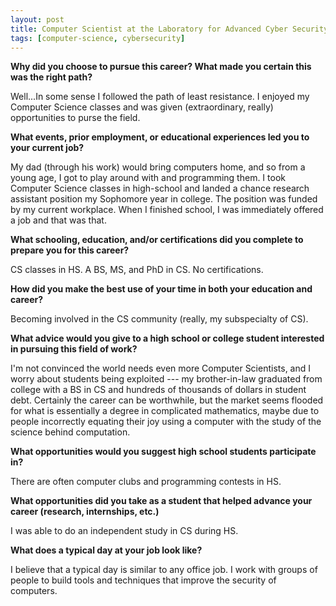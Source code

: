 ```yaml
---
layout: post
title: Computer Scientist at the Laboratory for Advanced Cyber Security Research
tags: [computer-science, cybersecurity]
---
```


**Why did you choose to pursue this career?  What made you certain this was the right path?**

Well...In some sense I followed the path of least resistance. I enjoyed my Computer Science classes and was given (extraordinary, really) opportunities to purse the field.

**What events, prior employment, or educational experiences led you to your current job?**

My dad (through his work) would bring computers home, and so from a young age, I got to play around with and programming them. I took Computer Science classes in high-school and landed a chance research assistant position my Sophomore year in college. The position was funded by my current workplace. When I finished school, I was immediately offered a job and that was that.

**What schooling, education, and/or certifications did you complete to prepare you for this career?**

CS classes in HS. A BS, MS, and PhD in CS. No certifications.

**How did you make the best use of your time in both your education and career?**

Becoming involved in the CS community (really, my subspecialty of CS).

**What advice would you give to a high school or college student interested in pursuing this field of work?**

I'm not convinced the world needs even more Computer Scientists, and I worry about students being exploited --- my brother-in-law graduated from college with a BS in CS and hundreds of thousands of dollars in student debt. Certainly the career can be worthwhile, but the market seems flooded for what is essentially a degree in complicated mathematics, maybe due to people incorrectly equating their joy using a computer with the study of the science behind computation.

**What opportunities would you suggest high school students participate in?**

There are often computer clubs and programming contests in HS.

**What opportunities did you take as a student that helped advance your career (research, internships, etc.)**

I was able to do an independent study in CS during HS.

**What does a typical day at your job look like?**

I believe that a typical day is similar to any office job. I work with groups of people to build tools and techniques that improve the security of computers.
